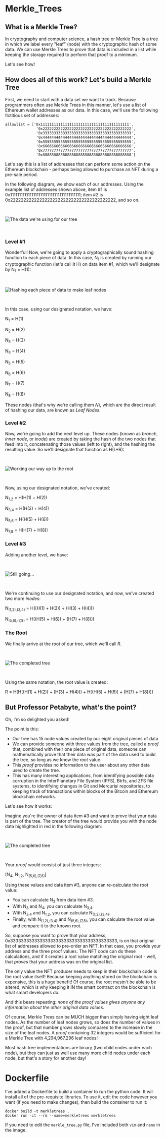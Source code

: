 # Merkle_Trees
## What is a Merkle Tree?

In cryptography and computer science, a hash tree or Merkle Tree is a tree in which we label every "leaf" (node) with the cryptographic hash of some data. We can use Merkle Trees to prove that data is included in a list while keeping the storage required to perform that proof to a minimum.

Let's see how!

## How does all of this work? Let's build a Merkle Tree

First, we need to start with a data set we want to track. Because programmers often use Merkle Trees in this manner, let's use a list of Ethereum wallet addresses as our data. In this case, we'll use the following fictitious set of addresses:

```
allowlist = ['0x1111111111111111111111111111111111111111',
              '0x2222222222222222222222222222222222222222',
              '0x3333333333333333333333333333333333333333',
              '0x4444444444444444444444444444444444444444',
              '0x5555555555555555555555555555555555555555',
              '0x6666666666666666666666666666666666666666',
              '0x7777777777777777777777777777777777777777',
              '0x8888888888888888888888888888888888888888']
```

Let's say this is a list of addresses that can perform some action on the Ethereum blockchain - perhaps being allowed to purchase an NFT during a pre-sale period.

In the following diagram, we show each of our addresses. Using the example list of addresses shown above, item #1 is 0x1111111111111111111111111111111111111111; item #2 is 0x2222222222222222222222222222222222222222, and so on.

&nbsp;

![The data we're using for our tree](images/mt_1.png)

&nbsp;

### Level #1

Wonderful! Now, we're going to apply a cryptographically sound hashing function to each piece of data. In this case, N<sub>1</sub> is created by running our cryptographic function (let's call it H) on data item #1, which we'll designate by N<sub>1</sub> = H(1):

&nbsp;

![Hashing each piece of data to make _leaf nodes_](images/mt_2.png)

&nbsp;

In this case, using our designated notation, we have:

N<sub>1</sub> = H(1)

N<sub>2</sub> = H(2)

N<sub>3</sub> = H(3)

N<sub>4</sub> = H(4)

N<sub>5</sub> = H(5)

N<sub>6</sub> = H(6)

N<sub>7</sub> = H(7)

N<sub>8</sub> = H(8)

These nodes (that's why we're calling them _N_), which are the direct result of hashing our data, are known as _Leaf Nodes_.

### Level #2

Now, we're going to add the next level up. These nodes (known as _branch_, _inner node_, or _inode_) are created by taking the hash of the two nodes that feed into it, concatenating those values (left to right), and the hashing the resulting value. So we'll designate that function as H(L+R):

&nbsp;

![Working our way up to the root](images/mt_3.png)

&nbsp;

Now, using our designated notation, we've created:

N<sub>1,2</sub> = H(H(1) + H(2))

N<sub>3,4</sub> = H(H(3) + H(4))

N<sub>5,6</sub> = H(H(5) + H(6))

N<sub>7,8</sub> = H(H(7) + H(8))

### Level #3

Adding another level, we have:

&nbsp;

![Still going...](images/mt_4.png)

&nbsp;

We're continuing to use our designated notation, and now, we've created two more _inodes_:

N<sub>(1,2),(3,4)</sub> = H((H(1) + H(2)) + (H(3) + H(4)))

N<sub>(5,6),(7,8)</sub> = H((H(5) + H(6)) + (H(7) + H(8)))

### The Root

We finally arrive at the root of our tree, which we'll call _R_. 

&nbsp;

![The completed tree](images/mt_5.png)

&nbsp;

Using the same notation, the root value is created:

R = H(H((H(1) + H(2)) + (H(3) + H(4))) + H((H(5) + H(6)) + (H(7) + H(8))))

## But Professor Petabyte, what's the point?

Oh, I'm so delighted you asked!

The point is this:

* Our tree has 15 node values created by our eight original pieces of data
* We can provide someone with three values from the tree, called a _proof_ that, combined with their one piece of original data, someone can mathematically prove that their data was part of the data used to build the tree, so long as we know the _root_ value.
* This _proof_ provides no information to the user about any other data used to create the tree.
* This has many interesting applications, from identifying possible data corruption in the InterPlanetary File System (IPFS), Btrfs, and ZFS file systems, to identifying changes in Git and Mercurial repositories, to keeping track of transactions within blocks of the Bitcoin and Ethereum blockchain networks.

Let's see how it works:

Imagine you're the owner of data item #3 and want to prove that your data is part of the tree. The creator of the tree would provide you with the node data highlighted in red in the following diagram:

&nbsp;

![The completed tree](images/mt_6.png)

&nbsp;

Your _proof_ would consist of just three integers:

[N<sub>4</sub>, N<sub>1,2</sub>, N<sub>(5,6),(7,8)</sub>]

Using these values and data item #3, anyone can re-calculate the root value: 

* You can calculate N<sub>3</sub> from data item #3.
* With N<sub>3</sub> and N<sub>4</sub>, you can calculate N<sub>3,4</sub>.
* With N<sub>3,4</sub> and N<sub>1,2</sub>, you can calculate N<sub>(1,2),(3,4)</sub>.
* Finally, with N<sub>(1,2),(3,4)</sub> and N<sub>(5,6),(7,8)</sub>, you can calculate the root value and compare it to the known root.

So, suppose you want to prove that your address, 0x3333333333333333333333333333333333333333, is on that original list of addresses allowed to pre-order an NFT. In that case, you provide your address and the three proof values. The NFT code can do these calculations, and if it creates a root value matching the original root - well, that *proves* that your address was on the original list.

The only value the NFT producer needs to keep in their blockchain code is the root value itself! Because keeping anything stored on the blockchain is expensive, this is a huge benefit! Of course, the root mustn't be able to be altered, which is why keeping it IN the smart contract on the blockchain is what smart developers do.

And this bears repeating: _none of the proof values gives anyone any information about the other original data values_.

Of course, Merkle Trees can be MUCH bigger than simply having eight leaf nodes. As the number of leaf nodes grows, so does the number of values in the proof, but that number grows slowly compared to the increase in the size of the leaf nodes. A _proof_ containing 32 integers would be sufficient for a Merkle Tree with 4,294,967,296 leaf nodes!

Most hash tree implementations are binary (two child nodes under each node), but they can just as well use many more child nodes under each node, but that's a story for another day!

# Dockerfile

I've added a Dockerfile to build a container to run the python code. It will install all of the pre-requisite libraries. To use it, edit the code however you want (if you need to make changes), then build the container to run it:

```
docker build -t merkletrees .
docker run -it --rm --name=merkletrees merkletrees
```

If you need to edit the `merkle_tree.py` file, I've included both `vim` and `nano` in the image.
